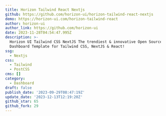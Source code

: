 ```yaml
---
title: Horizon Tailwind React Nextjs
github: https://github.com/horizon-ui/horizon-tailwind-react-nextjs
demo: https://horizon-ui.com/horizon-tailwind-react
author: horizon-ui
author_link: https://github.com/horizon-ui
date: 2023-11-28T04:54:47.995Z
description: >-
  Horizon UI Tailwind CSS NextJS The trendiest & innovative Open Source Admin
  Dashboard Template for Tailwind CSS, NextJS & React!
ssg:
  - Nextjs
css:
  - Tailwind
  - PostCSS
cms: []
category:
  - Dashboard
draft: false
publish_date: '2023-09-29T08:47:19Z'
update_date: '2023-12-13T12:19:20Z'
github_star: 65
github_fork: 29
---
```

